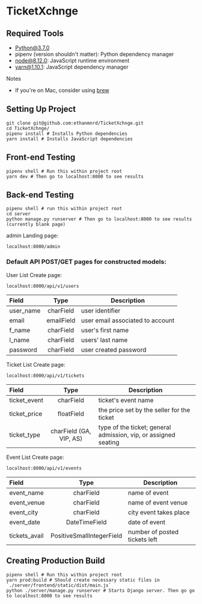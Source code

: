 # TicketXchnge

## Required Tools
- Python@3.7.0
- pipenv (version shouldn't matter): Python dependency manager
- node@8.12.0: JavaScript runtime environment
- yarn@1.10.1: JavaScript dependency manager

Notes
- If you're on Mac, consider using [brew](https://brew.sh/)


## Setting Up Project
```
git clone git@github.com:ethanmnrd/TicketXchnge.git
cd TicketXchnge/
pipenv install # Installs Python dependencies
yarn install # Installs JavaScript dependencies

```

## Front-end Testing
```
pipenv shell # Run this within project root
yarn dev # Then go to localhost:8000 to see results
```

## Back-end Testing
```
pipenv shell # run this within project root
cd server
python manage.py runserver # Then go to localhost:8000 to see results (currently blank page)
```

admin Landing page:
```
localhost:8000/admin
```

### Default API POST/GET pages for constructed models:

User List Create page: 

```
localhost:8000/api/v1/users
```

| Field | Type | Description |
| :-------- | :--------: | --------------- |
| user_name | charField  | user identifier |
| email     | emailField | user email associated to account |
| f_name    | charField  | user's first name |
| l_name    | charField  | users' last name |
| password  | charField  | user created password |

Ticket List Create page: 

```
localhost:8000/api/v1/tickets
```

| Field | Type | Description |
| :----------- | :--------: | --------------- |
| ticket_event | charField  | ticket's event name |
| ticket_price | floatField | the price set by the seller for the ticket |
| ticket_type  | charField (GA, VIP, AS) | type of the ticket; general admission, vip, or assigned seating |

Event List Create page: 

```
localhost:8000/api/v1/events
```

| Field | Type | Description |
| :------------ | :--------: | --------------- |
| event_name    | charField  | name of event |
| event_venue   | charField | name of event venue |
| event_city    | charField | city event takes place |
| event_date    | DateTimeField | date of event |
| tickets_avail | PositiveSmallIntegerField | number of posted tickets left |

## Creating Production Build
```
pipenv shell # Run this within project root
yarn prod:build # Should create necessary static files in `./server/frontend/static/dist/main.js`
python ./server/manage.py runserver # Starts Django server. Then go go to localhost:8000 to see results
```

